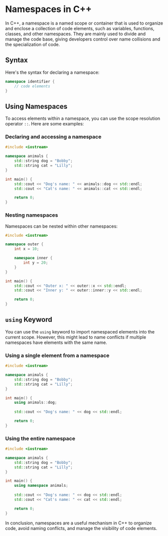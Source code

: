 # Namespaces in C++

In C++, a namespace is a named scope or container that is used to organize and enclose a collection of code elements, such as variables, functions, classes, and other namespaces. They are mainly used to divide and manage the code base, giving developers control over name collisions and the specialization of code.

## Syntax

Here's the syntax for declaring a namespace:

```cpp
namespace identifier {
    // code elements
}
```

## Using Namespaces

To access elements within a namespace, you can use the scope resolution operator `::`. Here are some examples:

### Declaring and accessing a namespace

```cpp
#include <iostream>

namespace animals {
    std::string dog = "Bobby";
    std::string cat = "Lilly";
}

int main() {
    std::cout << "Dog's name: " << animals::dog << std::endl;
    std::cout << "Cat's name: " << animals::cat << std::endl;

    return 0;
}
```

### Nesting namespaces

Namespaces can be nested within other namespaces:

```cpp
#include <iostream>

namespace outer {
    int x = 10;

    namespace inner {
        int y = 20;
    }
}

int main() {
    std::cout << "Outer x: " << outer::x << std::endl;
    std::cout << "Inner y: " << outer::inner::y << std::endl;

    return 0;
}
```

## `using` Keyword

You can use the `using` keyword to import namespaced elements into the current scope. However, this might lead to name conflicts if multiple namespaces have elements with the same name.

### Using a single element from a namespace

```cpp
#include <iostream>

namespace animals {
    std::string dog = "Bobby";
    std::string cat = "Lilly";
}

int main() {
    using animals::dog;
    
    std::cout << "Dog's name: " << dog << std::endl;

    return 0;
}
```

### Using the entire namespace

```cpp
#include <iostream>

namespace animals {
    std::string dog = "Bobby";
    std::string cat = "Lilly";
}

int main() {
    using namespace animals;
    
    std::cout << "Dog's name: " << dog << std::endl;
    std::cout << "Cat's name: " << cat << std::endl;

    return 0;
}
```

In conclusion, namespaces are a useful mechanism in C++ to organize code, avoid naming conflicts, and manage the visibility of code elements.